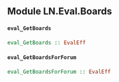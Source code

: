 ## Module LN.Eval.Boards

#### `eval_GetBoards`

``` purescript
eval_GetBoards :: EvalEff
```

#### `eval_GetBoardsForForum`

``` purescript
eval_GetBoardsForForum :: EvalEff
```


